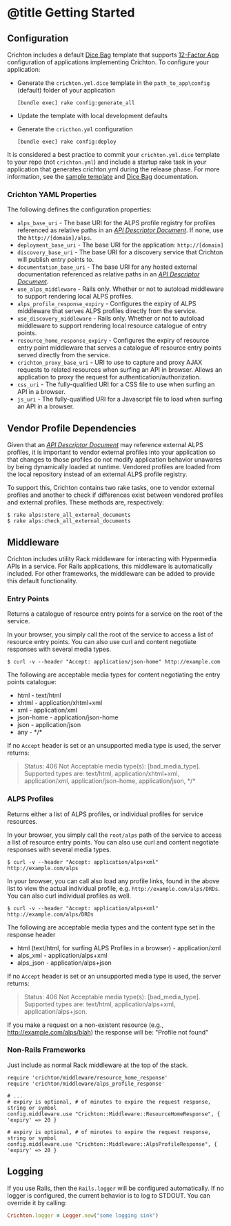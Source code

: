 # @title Getting Started

## Configuration
Crichton includes a default [Dice Bag][] template that supports [12-Factor App][] configuration of applications 
implementing Crichton. To configure your application:

* Generate the `crichton.yml.dice` template in the `path_to_app\config` (default) folder of your application

    ```
    [bundle exec] rake config:generate_all
    ```
* Update the template with local development defaults
* Generate the `cricthon.yml` configuration
    
    ```
    [bundle exec] rake config:deploy
    ```

It is considered a best practice to commit your `crichton.yml.dice` template to your repo (not `crichton.yml`) and 
include a startup rake task in your application that generates crichton.yml during the release phase. For more 
information, see the [sample template][] and [Dice Bag][] documentation.

### Crichton YAML Properties
The following defines the configuration properties:

* `alps_base_uri` - The base URI for the ALPS profile registry for profiles referenced as relative paths in an 
[_API Descriptor Document_][]. If none, use the `http://[domain]/alps`. 
* `deployment_base_uri` - The base URI for the application: `http://[domain]`
* `discovery_base_uri` - The base URI for a discovery service that Crichton will publish entry points to.
* `documentation_base_uri` - The base URI for any hosted external documentation referenced as relative paths in an
[_API Descriptor Document_][].
* `use_alps_middleware` - Rails only. Whether or not to autoload middleware to support rendering local ALPS profiles.
* `alps_profile_response_expiry` - Configures the expiry of ALPS middleware that serves ALPS profiles directly from
the service.
* `use_discovery_middleware` - Rails only. Whether or not to autoload middleware to support rendering local resource
catalogue of entry points.
* `resource_home_response_expiry` - Configures the expiry of resource entry point middleware that 
serves a catalogue of resource entry points served directly from the service. 
* `crichton_proxy_base_uri` - URI to use to capture and proxy AJAX requests to related resources when surfing an 
API in browser. Allows an application to proxy the request for authentication/authorization.
* `css_uri` - The fully-qualified URI for a CSS file to use when surfing an API in a browser. 
* `js_uri` -  The fully-qualified URI for a Javascript file to load when surfing an API in a browser.
  
## Vendor Profile Dependencies
Given that an [_API Descriptor Document_][] may reference external ALPS profiles, it is important to vendor external
profiles into your application so that changes to those profiles do not modify application behavior unawares by being
dynamically loaded at runtime. Vendored profiles are loaded from the local repository instead of an external 
ALPS profile registry.

To support this, Crichton contains two rake tasks, one to vendor external profiles and another to check if differences
exist between vendored profiles and external profiles. These methods are, respectively:

````
$ rake alps:store_all_external_documents
$ rake alps:check_all_external_documents
````

## Middleware
Crichton includes utility Rack middleware for interacting with Hypermedia APIs in a service. For Rails applications, 
this middleware is automatically included. For other frameworks, the middleware can be added to provide this default 
functionality.

### Entry Points
Returns a catalogue of resource entry points for a service on the root of the service.

In your browser, you simply call the root of the service to access a list of resource entry points. You can also use 
curl and content negotiate responses with several media types. 

```
$ curl -v --header "Accept: application/json-home" http://example.com
```

The following are acceptable media types for content negotiating the entry points catalogue:

* html - text/html
* xhtml - application/xhtml+xml
* xml - application/xml
* json-home - application/json-home
* json - application/json
* any - \*/\*

If no `Accept` header is set or an unsupported media type is used, the server returns:

> Status: 406
Not Acceptable media type(s): [bad_media_type]. Supported types are: text/html, 
application/xhtml+xml, application/xml, application/json-home, application/json, \*/\*

### ALPS Profiles
Returns either a list of ALPS profiles, or individual profiles for service resources. 

In your browser, you simply call the `root/alps` path of the service to access a list of resource entry points. You can 
also use curl and content negotiate responses with several media types. 

```
$ curl -v --header "Accept: application/alps+xml" http://example.com/alps
```

In your browser, you can call also load any profile links, found in the above list to view the actual individual
profile, e.g. `http://example.com/alps/DRDs`. You can also curl individual profiles as well.

```
$ curl -v --header "Accept: application/alps+xml" http://example.com/alps/DRDs
```

The following are acceptable media types and the content type set in the response header

* html (text/html, for surfing ALPS Profiles in a browser) - application/xml 
* alps_xml - application/alps+xml
* alps_json - application/alps+json


If no `Accept` header is set or an unsupported media type is used, the server returns:

> Status: 406
Not Acceptable media type(s): [bad_media_type]. Supported types are: text/html, 
application/alps+xml, application/alps+json.

If you make a request on a non-existent resource (e.g., http://example.com/alps/blah) the response will be: 
"Profile <ID> not found"

### Non-Rails Frameworks
Just include as normal Rack middleware at the top of the stack.

```
require 'crichton/middleware/resource_home_response'
require 'crichton/middleware/alps_profile_response'

# ...
# expiry is optional, # of minutes to expire the request response, string or symbol
config.middleware.use "Crichton::Middleware::ResourceHomeResponse", { 'expiry' => 20 }

# expiry is optional, # of minutes to expire the request response, string or symbol
config.middleware.use "Crichton::Middleware::AlpsProfileResponse", { 'expiry' => 20 }
```

## Logging
If you use Rails, then the `Rails.logger` will be configured automatically. If no logger is configured, the current 
behavior is to log to STDOUT. You can override it by calling:
 
 ```ruby
 Crichton.logger = Logger.new("some logging sink")
 ```

[\#to_media_type]: http://rubydoc.info/github/mdsol/crichton/Crichton/Representor/Serialization/MediaType#to_media_type-instance_method
[Dice Bag]: https://github.com/mdsol/dice_bag
[sample template]: ../lib/crichton/dice_bag/crichton.yml.dice
[12-Factor App]: http://12factor.net
[_API Descriptor Document_]: api_descriptor_documents.md
